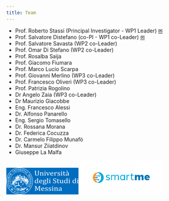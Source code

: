 ```yaml
---
title: Team
---
```


- Prof. Roberto Stassi (Principal Investigator - WP1 Leader) [✉](mailto:roberto.stassi@unime.it)
- Prof. Salvatore Distefano (co-PI - WP1 co-Leader) [✉](mailto:salvatore.distefano@unime.it)
- Prof. Salvatore Savasta (WP2 co-Leader)
- Prof. Omar Di Stefano (WP2 co-Leader)
- Prof. Rosalba Saija
- Prof. Giacomo Fiumara
- Prof. Marco Lucio Scarpa
- Prof. Giovanni Merlino (WP3 co-Leader)
- Prof. Francesco Oliveri (WP3 co-Leader)
- Prof. Patrizia Rogolino
- Dr Angelo Zaia (WP3 co-Leader)
- Dr Maurizio Giacobbe
- Eng. Francesco Alessi
- Dr. Alfonso Panarello
- Eng. Sergio Tomasello
- Dr. Rossana Morana
- Dr. Federica Cocuzza
- Dr. Carmelo Filippo Munafò
- Dr. Mansur Ziiatdinov
- Giuseppe La Malfa

[![UniMe](/assets/unime.png)](https://unime.it) [![SmartMe](/assets/smartme.png)](https://smartme.io)
